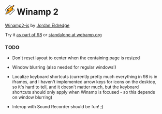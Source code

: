 
# ![](../images/icons/winamp2-32x32.png) Winamp 2

[Winamp2-js](https://github.com/captbaritone/winamp2-js) by [Jordan Eldredge](https://jordaneldredge.com/)

Try it [as part of 98](http://98.js.org/) or [standalone at webamp.org](http://webamp.org/)


### TODO

* Don't reset layout to center when the containing page is resized

* Window blurring (also needed for regular windows!)

* Localize keyboard shortcuts (currently pretty much everything in 98 is in iframes, and I haven't implemented arrow keys for icons on the desktop, so it's hard to tell, and it doesn't matter much, but the keyboard shortcuts should only apply when Winamp is focused - so this depends on window blurring)

* Interop with Sound Recorder should be fun! ;)
